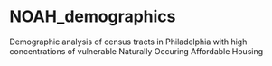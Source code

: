 # NOAH_demographics
Demographic analysis of census tracts in Philadelphia with high concentrations of vulnerable Naturally Occuring Affordable Housing
